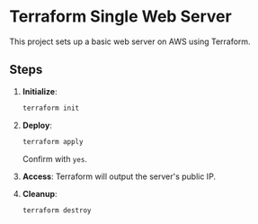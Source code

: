 # Terraform Single Web Server

This project sets up a basic web server on AWS using Terraform.

## Steps

1. **Initialize**:
   ```bash
   terraform init
   ```

2. **Deploy**:
   ```bash
   terraform apply
   ```
   Confirm with `yes`.

3. **Access**:
   Terraform will output the server's public IP.

4. **Cleanup**:
   ```bash
   terraform destroy
   ```

